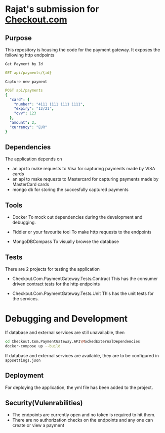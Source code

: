 # Rajat's submission for [Checkout.com](checkout.com)

## Purpose
This repository is housing the code for the payment gateway. It exposes the following http endpoints

`
Get Payment by Id
`
```yaml
GET api/payments/{id}
```

`
Capture new payment
`

```yaml
POST api/payments
{
  "card": {
    "number": "4111 1111 1111 1111",
    "expiry": "12/21",
    "cvv": 123
  },
  "amount": 2,
  "currency": "EUR"
}
```

## Dependencies
The application depends on 
* an api to make requests to Visa for capturing payments made by VISA cards
* an api to make requests to Mastercard for capturing payments made by MasterCard cards
* mongo db for storing the succesfully captured payments

## Tools
* Docker
To mock out dependencies during the development and debugging.

* Fiddler or your favourite tool
To make http requests to the endpoints

* MongoDBCompass
To visually browse the database

## Tests
There are 2 projects for testing the application
* Checkout.Com.PaymentGateway.Tests.Contract
This has the consumer driven contract tests for the http endpoints

* Checkout.Com.PaymentGateway.Tests.Unit
This has the unit tests for the services.

# Debugging and Development
If database and external services are still unavailable, then
```sh
cd Checkout.Com.PaymentGateway.API\MockedExternalDependencies 
docker-compose up --build
```
If database and external services are available, they are to be configured in `appsettings.json`

## Deployment
For deploying the application, the yml file has been added to the project.

## Security(Vulenrabilities)
* The endpoints are currently open and no token is required to hit them.
* There are no authorization checks on the endpoints and any one can create or view a payment